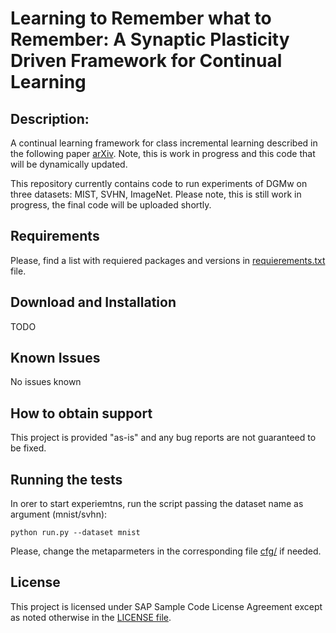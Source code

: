 # Learning to Remember what to Remember: A Synaptic Plasticity Driven Framework for Continual Learning

## Description: 
A continual learning framework for class incremental learning described in the following paper [arXiv](https://arxiv.org/abs/1904.03137).
Note, this is work in progress and this code that will be dynamically updated.

This repository currently contains code to run experiments of DGMw on three datasets: MIST, SVHN, ImageNet. 
Please note, this is still work in progress, the final code will be uploaded shortly.
## Requirements

Please, find a list with requiered packages and versions in [requierements.txt](https://github.com/SAP/machine-learning-dgm/blob/master/requierements.txt) file.

## Download and Installation

TODO

## Known Issues
No issues known

## How to obtain support
This project is provided "as-is" and any bug reports are not guaranteed to be fixed.

## Running the tests
In orer to start experiemtns, run the script passing the dataset name as argument (mnist/svhn):
```
python run.py --dataset mnist
```
Please, change the metaparmeters in the corresponding file [cfg/](https://github.com/SAP/machine-learning-dgm/tree/master/cfg) if needed.

## License

This project is licensed under SAP Sample Code License Agreement except as noted otherwise in the [LICENSE file](LICENSE.md).

